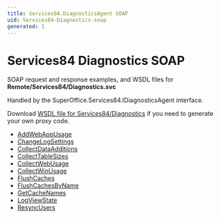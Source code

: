 ```yaml
---
title: Services84.DiagnosticsAgent SOAP
uid: Services84-Diagnostics-soap
generated: 1
---
```


# Services84 Diagnostics SOAP

SOAP request and response examples, and WSDL files for **Remote/Services84/Diagnostics.svc**

Handled by the <see cref="T:SuperOffice.Services84.IDiagnosticsAgent">SuperOffice.Services84.IDiagnosticsAgent</see> interface.

Download [WSDL file for Services84/Diagnostics](../Services84-Diagnostics.md) if you need to generate your own proxy code.

* [AddWebAppUsage](AddWebAppUsage.md)
* [ChangeLogSettings](ChangeLogSettings.md)
* [CollectDataAdditions](CollectDataAdditions.md)
* [CollectTableSizes](CollectTableSizes.md)
* [CollectWebUsage](CollectWebUsage.md)
* [CollectWinUsage](CollectWinUsage.md)
* [FlushCaches](FlushCaches.md)
* [FlushCachesByName](FlushCachesByName.md)
* [GetCacheNames](GetCacheNames.md)
* [LogViewState](LogViewState.md)
* [ResyncUsers](ResyncUsers.md)
